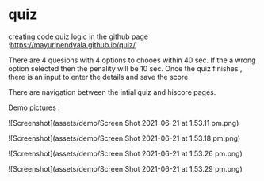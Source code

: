 # quiz
creating  code quiz logic   in the github page :https://mayuripendyala.github.io/quiz/

There are 4 quesions with 4 options to chooes within 40 sec.
If the a wrong option selected then the penality will be 10 sec.
Once the quiz finishes , there is an input to enter the details and save the score.

There are navigation between the intial quiz and hiscore pages.


Demo pictures :

![Screenshot](assets/demo/Screen Shot 2021-06-21 at 1.53.11 pm.png)

![Screenshot](assets/demo/Screen Shot 2021-06-21 at 1.53.18 pm.png)

![Screenshot](assets/demo/Screen Shot 2021-06-21 at 1.53.26 pm.png)

![Screenshot](assets/demo/Screen Shot 2021-06-21 at 1.53.29 pm.png)